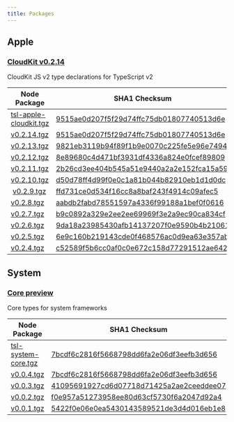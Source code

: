 ```yaml
---
title: Packages
---
```




## Apple

### [CloudKit v0.2.14](tsl-apple-cloudkit/)
CloudKit JS v2 type declarations for TypeScript v2

| Node Package | SHA1 Checksum |
|--------------|---------------|
| [tsl-apple-cloudkit.tgz](npm/tsl-apple-cloudkit.tgz) | [9515ae0d207f5f29d74ffc75db01807740513d6e](npm/tsl-apple-cloudkit.sha1) |
| [v0.2.14.tgz](npm/tsl-apple-cloudkit/v0.2.14.tgz) | [9515ae0d207f5f29d74ffc75db01807740513d6e](npm/tsl-apple-cloudkit/v0.2.14.sha1) |
| [v0.2.13.tgz](npm/tsl-apple-cloudkit/v0.2.13.tgz) | [9821eb3119b94f89f1b9e0070c225fe5e96e7494](npm/tsl-apple-cloudkit/v0.2.13.sha1) |
| [v0.2.12.tgz](npm/tsl-apple-cloudkit/v0.2.12.tgz) | [8e89680c4d471bf3931df4336a824e0fcef89809](npm/tsl-apple-cloudkit/v0.2.12.sha1) |
| [v0.2.11.tgz](npm/tsl-apple-cloudkit/v0.2.11.tgz) | [2b26cd3ee404b545a51e9440a2a2e152fca15a59](npm/tsl-apple-cloudkit/v0.2.11.sha1) |
| [v0.2.10.tgz](npm/tsl-apple-cloudkit/v0.2.10.tgz) | [d50d78ff4d99f0e0c1a81b044b82910eb1d1d0dc](npm/tsl-apple-cloudkit/v0.2.10.sha1) |
| [v0.2.9.tgz](npm/tsl-apple-cloudkit/v0.2.9.tgz) | [ffd731ce0d534f16cc8a8baf243f4914c09afec5](npm/tsl-apple-cloudkit/v0.2.9.sha1) |
| [v0.2.8.tgz](npm/tsl-apple-cloudkit/v0.2.8.tgz) | [aabdb2fabd78551597a4336f99188a1bef0f0616](npm/tsl-apple-cloudkit/v0.2.8.sha1) |
| [v0.2.7.tgz](npm/tsl-apple-cloudkit/v0.2.7.tgz) | [b9c0892a329e2ee2ee69969f3e2a9ec90ca834cf](npm/tsl-apple-cloudkit/v0.2.7.sha1) |
| [v0.2.6.tgz](npm/tsl-apple-cloudkit/v0.2.6.tgz) | [9da18a23985430afb14137207f0e9590b4b21061](npm/tsl-apple-cloudkit/v0.2.6.sha1) |
| [v0.2.5.tgz](npm/tsl-apple-cloudkit/v0.2.5.tgz) | [6e9c160b219143cde0f468576ac0d9ea63e357ab](npm/tsl-apple-cloudkit/v0.2.5.sha1) |
| [v0.2.4.tgz](npm/tsl-apple-cloudkit/v0.2.4.tgz) | [c52589f5b6cc0af0c0e672c158d77291512ae642](npm/tsl-apple-cloudkit/v0.2.4.sha1) |



## System

### [Core preview](tsl-system-core/)
Core types for system frameworks

| Node Package | SHA1 Checksum |
|--------------|---------------|
| [tsl-system-core.tgz](npm/tsl-system-core.tgz) | [7bcdf6c2816f5668798dd6fa2e06df3eefb3d656](npm/tsl-system-core.sha1) |
| [v0.0.4.tgz](npm/tsl-system-core/v0.0.4.tgz) | [7bcdf6c2816f5668798dd6fa2e06df3eefb3d656](npm/tsl-system-core/v0.0.4.sha1) |
| [v0.0.3.tgz](npm/tsl-system-core/v0.0.3.tgz) | [41095691927cd6d07718d71425a2ae2ceeddee07](npm/tsl-system-core/v0.0.3.sha1) |
| [v0.0.2.tgz](npm/tsl-system-core/v0.0.2.tgz) | [f0e957a51273958ee80d63cf5730f6a2047d92a4](npm/tsl-system-core/v0.0.2.sha1) |
| [v0.0.1.tgz](npm/tsl-system-core/v0.0.1.tgz) | [5422f0e06e0ea5430143589521de3d4d016eb1e8](npm/tsl-system-core/v0.0.1.sha1) |
